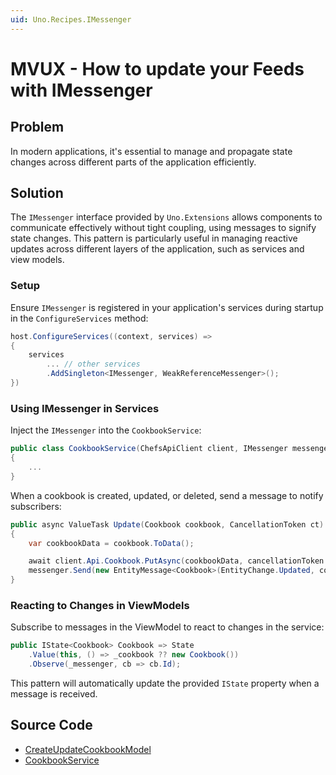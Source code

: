 ```yaml
---
uid: Uno.Recipes.IMessenger
---
```


# MVUX - How to update your Feeds with IMessenger

## Problem

In modern applications, it's essential to manage and propagate state changes across different parts of the application efficiently.

## Solution

The `IMessenger` interface provided by `Uno.Extensions` allows components to communicate effectively without tight coupling, using messages to signify state changes. This pattern is particularly useful in managing reactive updates across different layers of the application, such as services and view models.

### Setup

Ensure `IMessenger` is registered in your application's services during startup in the `ConfigureServices` method:

```csharp
host.ConfigureServices((context, services) =>
{
    services
        ... // other services
        .AddSingleton<IMessenger, WeakReferenceMessenger>();
})
```

### Using IMessenger in Services

Inject the `IMessenger` into the `CookbookService`:

```csharp
public class CookbookService(ChefsApiClient client, IMessenger messenger, IUserService userService): ICookbookService
{
    ...
}
```

When a cookbook is created, updated, or deleted, send a message to notify subscribers:

```csharp
public async ValueTask Update(Cookbook cookbook, CancellationToken ct)
{
    var cookbookData = cookbook.ToData();

    await client.Api.Cookbook.PutAsync(cookbookData, cancellationToken: ct);
    messenger.Send(new EntityMessage<Cookbook>(EntityChange.Updated, cookbook));
}
```

### Reacting to Changes in ViewModels

Subscribe to messages in the ViewModel to react to changes in the service:

```csharp
public IState<Cookbook> Cookbook => State
    .Value(this, () => _cookbook ?? new Cookbook())
    .Observe(_messenger, cb => cb.Id);
```

This pattern will automatically update the provided `IState` property when a message is received.

## Source Code

- [CreateUpdateCookbookModel](https://github.com/unoplatform/uno.chefs/blob/139edc9eab65b322e219efb7572583551c40ad32/Chefs/Presentation/CreateUpdateCookbookModel.cs#L54-L56)
- [CookbookService](https://github.com/unoplatform/uno.chefs/blob/139edc9eab65b322e219efb7572583551c40ad32/Chefs/Services/Cookbooks/CookbookService.cs#L56)

